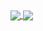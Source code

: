 
<a href="https://github.com/anuraghazra/github-readme-stats">
  <img align="center" src="https://github-readme-stats.vercel.app/api?username=akshaynarisetti&show_icons=true&theme=radical&count_private=true" />
</a>
<a href="https://github.com/akshaynarisetti/E-Ink">
  <img align="center" src="https://github-readme-stats.vercel.app/api/pin/?username=akshaynarisetti&repo=E-Ink" />
</a>
